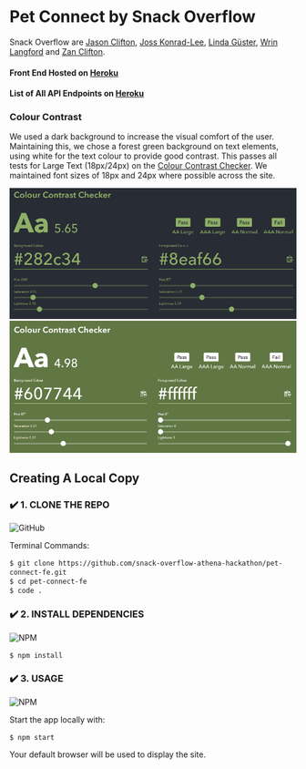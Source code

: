 # Pet Connect by Snack Overflow

Snack Overflow are [Jason Clifton](https://github.com/JasonClifton), [Joss Konrad-Lee](https://github.com/jkonradlee), [Linda Güster](https://github.com/xViolaine), [Wrin Langford](https://github.com/WrinLangford) and [Zan Clifton](https://github.com/ZanClifton). 

#### Front End Hosted on [Heroku](https://pet-api-fe.herokuapp.com/snackoverflow)
#### List of All API Endpoints on [Heroku](https://pet-api-athena.herokuapp.com/swagger/index.html)

### Colour Contrast

We used a dark background to increase the visual comfort of the user. Maintaining this, we chose a forest green background on text elements, using white for the text colour to provide good contrast. This passes all tests for Large Text (18px/24px) on the [Colour Contrast Checker](https://colourcontrast.cc/607744/ffffff). We maintained font sizes of 18px and 24px where possible across the site.

![Contrast Dark Background With Green Text](https://github.com/snack-overflow-athena-hackathon/pet-connect-fe/blob/main/src/images/ccdark.png)
![Contrast Green Background With White Text](https://github.com/snack-overflow-athena-hackathon/pet-connect-fe/blob/main/src/images/cclight.png)

## Creating A Local Copy

### ✔️ 1. CLONE THE REPO
![GitHub](https://img.shields.io/badge/github-%23121011.svg?style=for-the-badge&logo=github&logoColor=white)

Terminal Commands:
```
$ git clone https://github.com/snack-overflow-athena-hackathon/pet-connect-fe.git
$ cd pet-connect-fe
$ code .
```

### ✔️ 2. INSTALL DEPENDENCIES
![NPM](https://img.shields.io/badge/NPM-%23000000.svg?style=for-the-badge&logo=npm&logoColor=white) 
```
$ npm install
```

### ✔️ 3. USAGE
![NPM](https://img.shields.io/badge/NPM-%23000000.svg?style=for-the-badge&logo=npm&logoColor=white)

Start the app locally with:
```
$ npm start
```
Your default browser will be used to display the site.

